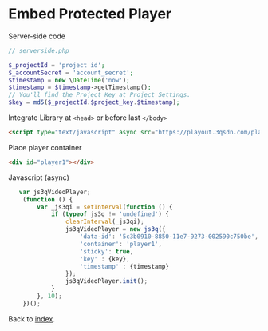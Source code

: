 # Embed Protected Player

Server-side code

```php
// serverside.php

$_projectId = 'project id';
$_accountSecret = 'account_secret';
$timestamp = new \DateTime('now');
$timestamp = $timestamp->getTimestamp();
// You'll find the Project Key at Project Settings.
$key = md5($_projectId.$project_key.$timestamp);
```

Integrate Library at `<head>` or before last `</body>`
```html
<script type="text/javascript" async src="https://playout.3qsdn.com/player/js/sdnplayer.js"></script>
```

Place player container
```html
<div id="player1"></div>
```

Javascript (async)
```javascript
   var js3qVideoPlayer;
    (function () {
        var _js3qi = setInterval(function () {
            if (typeof js3q != 'undefined') {
                clearInterval(_js3qi);
                js3qVideoPlayer = new js3q({
                    'data-id': '5c3b0910-8850-11e7-9273-002590c750be',
                    'container': 'player1',
                    'sticky': true,
                    'key' : {key},
                    'timestamp' : {timestamp}
                });
                js3qVideoPlayer.init();
            }
        }, 10);
    })();
```

Back to [index](../README.md).